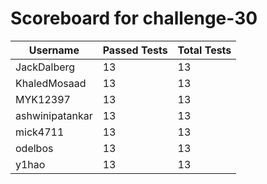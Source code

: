 # Scoreboard for challenge-30
| Username   | Passed Tests | Total Tests |
|------------|--------------|-------------|
| JackDalberg | 13 | 13 |
| KhaledMosaad | 13 | 13 |
| MYK12397 | 13 | 13 |
| ashwinipatankar | 13 | 13 |
| mick4711 | 13 | 13 |
| odelbos | 13 | 13 |
| y1hao | 13 | 13 |
